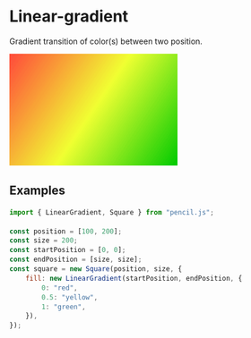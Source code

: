 # Linear-gradient

Gradient transition of color(s) between two position.

![Linear-gradient example](../../../media/examples/linear-gradient.png)


## Examples

```js
import { LinearGradient, Square } from "pencil.js";

const position = [100, 200];
const size = 200;
const startPosition = [0, 0];
const endPosition = [size, size];
const square = new Square(position, size, {
    fill: new LinearGradient(startPosition, endPosition, {
        0: "red",
        0.5: "yellow",
        1: "green",
    }),
});
```
